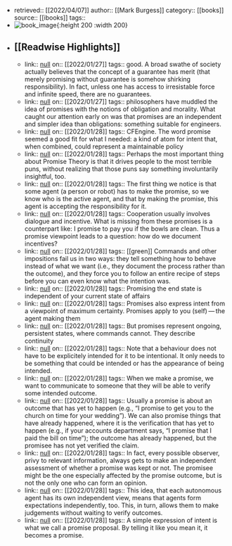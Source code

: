- retrieved:: [[2022/04/07]]
  author:: [[Mark Burgess]]
  category:: [[books]]
  source:: [[ibooks]]
  tags::
- ![book_image](https://readwise-assets.s3.amazonaws.com/static/images/default-book-icon-5.25188386e520.png){:height 200 :width 200}
- ## [[Readwise Highlights]]
	- link:: [null](null)
	  on:: [[2022/01/27]]
	  tags:: 
	  good. A broad swathe of society actually believes that the concept of a guarantee has merit (that merely promising without guarantee is somehow shirking responsibility). In fact, unless one has access to irresistable force and infinite speed, there are no guarantees.
	- link:: [null](null)
	  on:: [[2022/01/27]]
	  tags:: 
	  philosophers have muddled the idea of promises with the notions of obligation and morality. What caught our attention early on was that promises are an independent and simpler idea than obligations: something suitable for engineers.
	- link:: [null](null)
	  on:: [[2022/01/28]]
	  tags:: 
	  CFEngine. The word promise seemed a good fit for what I needed: a kind of atom for intent that, when combined, could represent a maintainable policy
	- link:: [null](null)
	  on:: [[2022/01/28]]
	  tags:: 
	  Perhaps the most important thing about Promise Theory is that it drives people to the most terrible puns, without realizing that those puns say something involuntarily insightful, too.
	- link:: [null](null)
	  on:: [[2022/01/28]]
	  tags:: 
	  The first thing we notice is that some agent (a person or robot) has to make the promise, so we know who is the active agent, and that by making the promise, this agent is accepting the responsibility for it.
	- link:: [null](null)
	  on:: [[2022/01/28]]
	  tags:: 
	  Cooperation usually involves dialogue and incentive. What is missing from these promises is a counterpart like: I promise to pay you if the bowls are clean. Thus a promise viewpoint leads to a question: how do we document incentives?
	- link:: [null](null)
	  on:: [[2022/01/28]]
	  tags:: [[green]]
	  Commands and other impositions fail us in two ways: they tell something how to behave instead of what we want (i.e., they document the process rather than the outcome), and they force you to follow an entire recipe of steps before you can even know what the intention was.
	- link:: [null](null)
	  on:: [[2022/01/28]]
	  tags:: 
	  Promising the end state is independent of your current state of affairs
	- link:: [null](null)
	  on:: [[2022/01/28]]
	  tags:: 
	  Promises also express intent from a viewpoint of maximum certainty. Promises apply to you (self) — the agent making them
	- link:: [null](null)
	  on:: [[2022/01/28]]
	  tags:: 
	  But promises represent ongoing, persistent states, where commands cannot. They describe continuity
	- link:: [null](null)
	  on:: [[2022/01/28]]
	  tags:: 
	  Note that a behaviour does not have to be explicitely intended for it to be intentional. It only needs to be something that could be intended or has the appearance of being intended.
	- link:: [null](null)
	  on:: [[2022/01/28]]
	  tags:: 
	  When we make a promise, we want to communicate to someone that they will be able to verify some intended outcome.
	- link:: [null](null)
	  on:: [[2022/01/28]]
	  tags:: 
	  Usually a promise is about an outcome that has yet to happen (e.g., “I promise to get you to the church on time for your wedding”). We can also promise things that have already happened, where it is the verification that has yet to happen (e.g., if your accounts department says, “I promise that I paid the bill on time”); the outcome has already happened, but the promisee has not yet verified the claim.
	- link:: [null](null)
	  on:: [[2022/01/28]]
	  tags:: 
	  In fact, every possible observer, privy to relevant information, always gets to make an independent assessment of whether a promise was kept or not. The promisee might be the one especially affected by the promise outcome, but is not the only one who can form an opinion.
	- link:: [null](null)
	  on:: [[2022/01/28]]
	  tags:: 
	  This idea, that each autonomous agent has its own independent view, means that agents form expectations independently, too. This, in turn, allows them to make judgements without waiting to verify outcomes.
	- link:: [null](null)
	  on:: [[2022/01/28]]
	  tags:: 
	  A simple expression of intent is what we call a promise proposal. By telling it like you mean it, it becomes a promise.